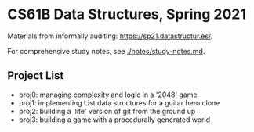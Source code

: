 
# CS61B Data Structures, Spring 2021

Materials from informally auditing: https://sp21.datastructur.es/. 

For comprehensive study notes, see [./notes/study-notes.md](https://github.com/shrimpactivity/cs61b/blob/master/notes/study-notes.md). 

## Project List

- proj0: managing complexity and logic in a '2048' game
- proj1: implementing List data structures for a guitar hero clone
- proj2: building a 'lite' version of git from the ground up
- proj3: building a game with a procedurally generated world
